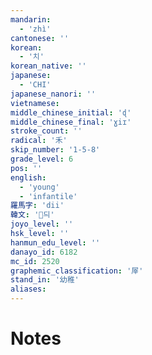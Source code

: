 ```yaml
---
mandarin:
  - 'zhì'
cantonese: ''
korean:
  - '치'
korean_native: ''
japanese:
  - 'CHI'
japanese_nanori: ''
vietnamese:
middle_chinese_initial: 'ɖ'
middle_chinese_final: 'ɣiɪ'
stroke_count: ''
radical: '禾'
skip_number: '1-5-8'
grade_level: 6
pos: ''
english:
  - 'young'
  - 'infantile'
羅馬字: 'dii'
韓文: '듸'
joyo_level: ''
hsk_level: ''
hanmun_edu_level: ''
danayo_id: 6182
mc_id: 2520
graphemic_classification: '屖'
stand_in: '幼稚'
aliases:
---
```


# Notes
